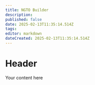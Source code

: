 ```yaml
---
title: NGTO Builder
description: 
published: false
date: 2025-02-13T11:35:14.514Z
tags: 
editor: markdown
dateCreated: 2025-02-13T11:35:14.514Z
---
```


# Header
Your content here